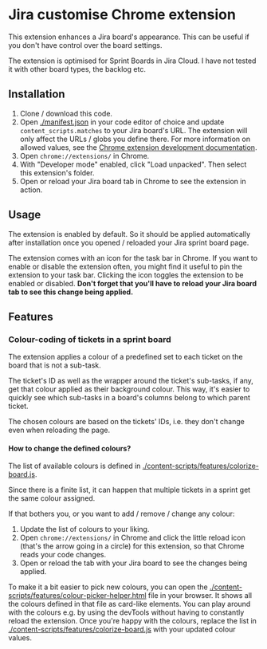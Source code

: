 # Jira customise Chrome extension

This extension enhances a Jira board's appearance. This can be useful if you don't have control over the board settings.

The extension is optimised for Sprint Boards in Jira Cloud. I have not tested it with other board types, the backlog etc.

## Installation

1. Clone / download this code.
2. Open [./manifest.json](./manifest.json) in your code editor of choice and update `content_scripts.matches` to your Jira board's URL. The extension will only affect the URLs / globs you define there. For more information on allowed values, see the [Chrome extension development documentation](https://developer.chrome.com/docs/extensions/mv3/manifest/content_scripts/#match-urls).
3. Open `chrome://extensions/` in Chrome.
4. With "Developer mode" enabled, click "Load unpacked". Then select this extension's folder.
5. Open or reload your Jira board tab in Chrome to see the extension in action.

## Usage

The extension is enabled by default. So it should be applied automatically after installation once you opened / reloaded your Jira sprint board page.

The extension comes with an icon for the task bar in Chrome. If you want to enable or disable the extension often, you might find it useful to pin the extension to your task bar. Clicking the icon toggles the extension to be enabled or disabled. **Don't forget that you'll have to reload your Jira board tab to see this change being applied.**

## Features

### Colour-coding of tickets in a sprint board

The extension applies a colour of a predefined set to each ticket on the board that is not a sub-task.

The ticket's ID as well as the wrapper around the ticket's sub-tasks, if any, get that colour applied as their background colour. This way, it's easier to quickly see which sub-tasks in a board's columns belong to which parent ticket.

The chosen colours are based on the tickets' IDs, i.e. they don't change even when reloading the page.

#### How to change the defined colours?

The list of available colours is defined in [./content-scripts/features/colorize-board.js](./content-scripts/features/colorize-board.js).

Since there is a finite list, it can happen that multiple tickets in a sprint get the same colour assigned.

If that bothers you, or you want to add / remove / change any colour:

1. Update the list of colours to your liking.
2. Open `chrome://extensions/` in Chrome and click the little reload icon (that's the arrow going in a circle) for this extension, so that Chrome reads your code changes.
3. Open or reload the tab with your Jira board to see the changes being applied.

To make it a bit easier to pick new colours, you can open the [./content-scripts/features/colour-picker-helper.html](./content-scripts/features/colour-picker-helper.html) file in your browser. It shows all the colours defined in that file as card-like elements. You can play around with the colours e.g. by using the devTools without having to constantly reload the extension. Once you're happy with the colours, replace the list in [./content-scripts/features/colorize-board.js](./content-scripts/features/colorize-board.js) with your updated colour values.
